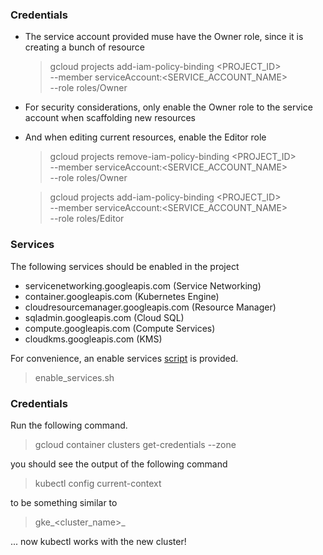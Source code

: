 ### Credentials

* The service account provided muse have the Owner role, since it is creating a bunch of resource

    > gcloud projects add-iam-policy-binding <PROJECT_ID> \
        --member serviceAccount:<SERVICE_ACCOUNT_NAME> \
        --role roles/Owner

* For security considerations, only enable the Owner role to the service account when scaffolding new resources

* And when editing current resources, enable the Editor role

    > gcloud projects remove-iam-policy-binding <PROJECT_ID> \
    --member serviceAccount:<SERVICE_ACCOUNT_NAME> \
    --role roles/Owner

    > gcloud projects add-iam-policy-binding <PROJECT_ID> \
    --member serviceAccount:<SERVICE_ACCOUNT_NAME> \
    --role roles/Editor


### Services

The following services should be enabled in the project

 - servicenetworking.googleapis.com (Service Networking)
 - container.googleapis.com (Kubernetes Engine)
 - cloudresourcemanager.googleapis.com (Resource Manager)
 - sqladmin.googleapis.com (Cloud SQL)
 - compute.googleapis.com (Compute Services)
 - cloudkms.googleapis.com (KMS)


For convenience, an enable services [script](./enable_service.sh) is provided.

> enable_services.sh <project-id>

### Credentials
Run the following command.
> gcloud container clusters get-credentials <ClusterName> --zone <Zone of Cluster >

you should see the output of the following command
> kubectl config current-context

to be something similar to
> gke_<cluster_name>_<region>

... now kubectl works with the new cluster!
